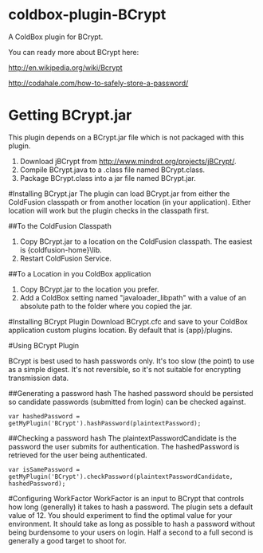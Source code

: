 coldbox-plugin-BCrypt
=====================

A ColdBox plugin for BCrypt.

You can ready more about BCrypt here:

http://en.wikipedia.org/wiki/Bcrypt

http://codahale.com/how-to-safely-store-a-password/

# Getting BCrypt.jar
This plugin depends on a BCrypt.jar file which is not packaged with this plugin.

1. Download jBCrypt from http://www.mindrot.org/projects/jBCrypt/.
2. Compile BCrypt.java to a .class file named BCrypt.class.
3. Package BCrypt.class into a jar file named BCrypt.jar.

#Installing BCrypt.jar
The plugin can load BCrypt.jar from either the ColdFusion classpath or from another location (in your application).  Either location will work but the plugin checks in the classpath first.

##To the ColdFusion Classpath
1. Copy BCrypt.jar to a location on the ColdFusion classpath.  The easiest is {coldfusion-home}\lib\.
2. Restart ColdFusion Service.

##To a Location in you ColdBox application
1. Copy BCrypt.jar to the location you prefer.
2. Add a ColdBox setting named "javaloader_libpath" with a value of an absolute path to the folder where you copied the jar.

#Installing BCrypt Plugin
Download BCrypt.cfc and save to your ColdBox application custom plugins location.  By default that is {app}/plugins.

#Using BCrypt Plugin

BCrypt is best used to hash passwords only.  It's too slow (the point) to use as a simple digest.  It's not reversible, so it's not suitable for encrypting transmission data.

##Generating a password hash
The hashed password should be persisted so candidate passwords (submitted from login) can be checked against.

    var hashedPassword = getMyPlugin('BCrypt').hashPassword(plaintextPassword);
    
##Checking a password hash
The plaintextPasswordCandidate is the password the user submits for authentication.  The hashedPassword is retrieved for the user being authenticated.

    var isSamePassword = getMyPlugin('BCrypt').checkPassword(plaintextPasswordCandidate, hashedPassword);

#Configuring WorkFactor
WorkFactor is an input to BCrypt that controls how long (generally) it takes to hash a password.  The plugin sets a default value of 12.  You should experiment to find the optimal value for your environment.  It should take as long as possible to hash a password without being burdensome to your users on login.  Half a second to a full second is generally a good target to shoot for.
